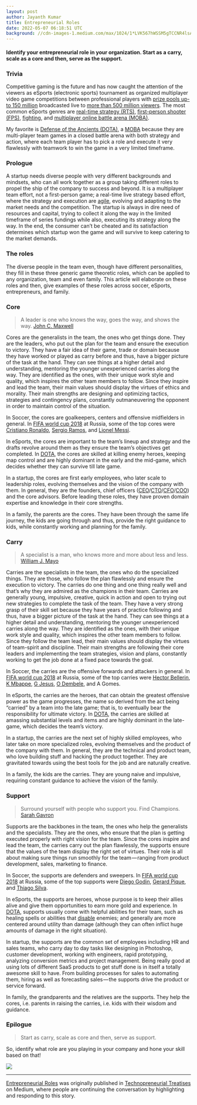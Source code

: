```yaml
---
layout: post
author: Jayanth Kumar
title: Entrepreneurial Roles
date: 2022-05-07 06:18:51 UTC
background: //cdn-images-1.medium.com/max/1024/1*LVK567hWSSM5gTCCNR4lsA.jpeg
---
```


#### Identify your entrepreneurial role in your organization. Start as a carry, scale as a core and then, serve as the&nbsp;support.

### Trivia

Competitive gaming is the future and has now caught the attention of the viewers as eSports (electronic sports) tournament as organized multiplayer video game competitions between professional players with [prize pools up-to 150 million](https://www.esportsearnings.com/games) broadcasted live to [more than 500 million viewers](https://www.statista.com/statistics/490480/global-esports-audience-size-viewer-type/). The most common eSports genres are [real-time strategy (RTS)](https://en.wikipedia.org/wiki/Real-time_strategy), [first-person shooter (FPS)](https://en.wikipedia.org/wiki/First-person_shooter), [fighting](https://en.wikipedia.org/wiki/Fighting_game), and [multiplayer online battle arena&nbsp;(MOBA)](https://en.wikipedia.org/wiki/Multiplayer_online_battle_arena).

My favorite is [Defense of the Ancients (DOTA)](https://en.wikipedia.org/wiki/Defense_of_the_Ancients), a [MOBA](https://en.wikipedia.org/wiki/Multiplayer_online_battle_arena) because they are multi-player team games in a closed battle arena with both strategy and action, where each team player has to pick a role and execute it very flawlessly with teamwork to win the game in a very limited timeframe.

### Prologue

A startup needs diverse people with very different backgrounds and mindsets, who can all work together as a group taking different roles to propel the ship of the company to success and beyond. It is a multiplayer team effort, not a first-person game; a real-time live strategy based effort, where the strategy and execution are [agile](https://en.wikipedia.org/wiki/Agile_software_development), evolving and adapting to the market needs and the competition. The startup is always in dire need of resources and capital, trying to collect it along the way in the limited timeframe of series fundings while also, executing its strategy along the way. In the end, the consumer can’t be cheated and its satisfaction determines which startup won the game and will survive to keep catering to the market&nbsp;demands.

### The roles

The diverse people in the team even, though have different personalities, they fill in these three generic game theoretic roles, which can be applied to any organization, team and even family. This article will elaborate on these roles and then, give examples of these roles across soccer, eSports, entrepreneurs, and&nbsp;family.

### Core

> A leader is one who knows the way, goes the way, and shows the way. [John C.&nbsp;Maxwell](https://en.wikipedia.org/wiki/John_C._Maxwell)

Cores are the generalists in the team, the ones who get things done. They are the leaders, who put out the plan for the team and ensure the execution to victory. They have a fair idea of their game, trade or domain because they have worked or played as carry before and thus, have a bigger picture of the task at the hand. They can see things at a higher detail and understanding, mentoring the younger unexperienced carries along the way. They are identified as the ones, with their unique work style and quality, which inspires the other team members to follow. Since they inspire and lead the team, their main values should display the virtues of ethics and morality. Their main strengths are designing and optimizing tactics, strategies and contingency plans, constantly outmaneuvering the opponent in order to maintain control of the situation.

In Soccer, the cores are goalkeepers, centers and offensive midfielders in general. In [FIFA world cup 2018](https://www.fifa.com/worldcup/) at Russia, some of the top cores were [Cristiano Ronaldo](https://www.transfermarkt.co.uk/cristiano-ronaldo/profil/spieler/8198), [Sergio Ramos](https://www.transfermarkt.co.uk/sergio-ramos/profil/spieler/25557), and [Lionel&nbsp;Messi](https://www.transfermarkt.co.uk/lionel-messi/profil/spieler/28003).

In eSports, the cores are important to the team’s lineup and strategy and the drafts revolve around them as they ensure the team’s objectives get completed. In [DOTA](https://en.wikipedia.org/wiki/Defense_of_the_Ancients), the cores are skilled at killing enemy heroes, keeping map control and are highly dominant in the early and the mid-game, which decides whether they can survive till late&nbsp;game.

In a startup, the cores are first early employees, who later scale to leadership roles, evolving themselves and the vision of the company with them. In general, they are the founders, chief officers ([CEO](https://en.wikipedia.org/wiki/Chief_executive_officer)/[CTO](https://en.wikipedia.org/wiki/Chief_technology_officer)/[CFO](https://en.wikipedia.org/wiki/Chief_financial_officer)/[COO](https://en.wikipedia.org/wiki/Chief_operating_officer)) and the core advisors. Before leading these roles, they have proven domain expertise and knowledge in their core strengths.

In a family, the parents are the cores. They have been through the same life journey, the kids are going through and thus, provide the right guidance to kids, while constantly working and planning for the&nbsp;family.

### Carry

> A specialist is a man, who knows more and more about less and less. [William J.&nbsp;Mayo](https://en.wikipedia.org/wiki/William_James_Mayo)

Carries are the specialists in the team, the ones who do the specialized things. They are those, who follow the plan flawlessly and ensure the execution to victory. The carries do one thing and one thing really well and that’s why they are admired as the champions in their team. Carries are generally young, impulsive, creative, quick in action and open to trying out new strategies to complete the task of the team. They have a very strong grasp of their skill set because they have years of practice following and thus, have a bigger picture of the task at the hand. They can see things at a higher detail and understanding, mentoring the younger unexperienced carries along the way. They are identified as the ones, with their unique work style and quality, which inspires the other team members to follow. Since they follow the team lead, their main values should display the virtues of team-spirit and discipline. Their main strengths are following their core leaders and implementing the team strategies, vision and plans, constantly working to get the job done at a fixed pace towards the&nbsp;goal.

In Soccer, the carries are the offensive forwards and attackers in general. In [FIFA world cup 2018](https://www.fifa.com/worldcup/) at Russia, some of the top carries were [Hector Bellerin](https://en.wikipedia.org/wiki/H%C3%A9ctor_Beller%C3%ADn), [K Mbappe](https://en.wikipedia.org/wiki/Kylian_Mbapp%C3%A9), [G Jesus](https://en.wikipedia.org/wiki/Gabriel_Jesus), [O Dembele](https://en.wikipedia.org/wiki/Ousmane_Demb%C3%A9l%C3%A9), and A&nbsp;Gomes.

In eSports, the carries are the heroes, that can obtain the greatest offensive power as the game progresses, the name so derived from the act being “carried” by a team into the late game; that is, to eventually bear the responsibility for ultimate victory. In [DOTA](https://en.wikipedia.org/wiki/Defense_of_the_Ancients), the carries are skilled at amassing substantial levels and items and are highly dominant in the late-game, which decides the team’s&nbsp;victory.

In a startup, the carries are the next set of highly skilled employees, who later take on more specialized roles, evolving themselves and the product of the company with them. In general, they are the technical and product team, who love building stuff and hacking the product together. They are gravitated towards using the best tools for the job and are naturally creative.

In a family, the kids are the carries. They are young naive and impulsive, requiring constant guidance to achieve the vision of the&nbsp;family.

### Support

> Surround yourself with people who support you. Find Champions. [Sarah&nbsp;Gavron](https://en.wikipedia.org/wiki/Sarah_Gavron)

Supports are the backbones in the team, the ones who help the generalists and the specialists. They are the ones, who ensure that the plan is getting executed properly with right vision for the team. Since the cores inspire and lead the team, the carries carry out the plan flawlessly, the supports ensure that the values of the team display the right set of virtues. Their role is all about making sure things run smoothly for the team — ranging from product development, sales, marketing to&nbsp;finance.

In Soccer, the supports are defenders and sweepers. In [FIFA world cup 2018](https://www.fifa.com/worldcup/) at Russia, some of the top supports were [Diego Godin](https://en.wikipedia.org/wiki/Diego_God%C3%ADn), [Gerard Pique](https://en.wikipedia.org/wiki/Gerard_Piqu%C3%A9), and [Thiago&nbsp;Silva](https://en.wikipedia.org/wiki/Thiago_Silva).

In eSports, the supports are heroes, whose purpose is to keep their allies alive and give them opportunities to earn more gold and experience. In [DOTA](https://en.wikipedia.org/wiki/Defense_of_the_Ancients), supports usually come with helpful abilities for their team, such as healing spells or abilities that [disable](https://dota2.gamepedia.com/Disable) enemies; and generally are more centered around utility than damage (although they can often inflict huge amounts of damage in the right situation).

In startup, the supports are the common set of employees including HR and sales teams, who carry day to day tasks like designing in Photoshop, customer development, working with engineers, rapid prototyping, analyzing conversion metrics and project management. Being really good at using lots of different SaaS products to get stuff done is in itself a totally awesome skill to have. From building processes for sales to automating them, hiring as well as forecasting sales — the supports drive the product or service&nbsp;forward.

In family, the grandparents and the relatives are the supports. They help the cores, i.e. parents in raising the carries, i.e. kids with their wisdom and guidance.

### Epilogue

> Start as carry, scale as core and then, serve as&nbsp;support.

So, identify what role are you playing in your company and hone your skill based on&nbsp;that!

 ![](https://medium.com/_/stat?event=post.clientViewed&referrerSource=full_rss&postId=6479b855d1ef)
* * *

[Entrepreneurial Roles](https://blog.jaykmr.com/entrepreneurial-roles-6479b855d1ef) was originally published in [Technopreneurial Treatises](https://blog.jaykmr.com) on Medium, where people are continuing the conversation by highlighting and responding to this story.


